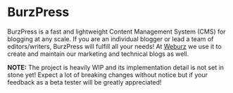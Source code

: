 # BurzPress

BurzPress is a fast and lightweight Content Management System (CMS) for blogging
at any scale. If you are an individual blogger or lead a team of
editors/writers, BurzPress will fulfill all your needs! At
[Weburz](https://weburz.com) we use it to create and maintain our marketing and
technical blogs as well.

**NOTE:** The project is heavily WIP and its implementation detail is not set in
stone yet! Expect a lot of breaking changes without notice but if your feedback
as a beta tester will be greatly appreciated!
